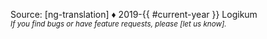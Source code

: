 Source: [ng-translation] ♦ 2019-{{ #current-year }} Logikum
<br />
<i><small>
If you find bugs or have feature requests, please [let us know].
</small></i>
